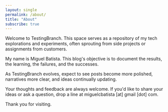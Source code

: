 ```yaml
---
layout: single
permalink: /about/
title: "About"
subscribe: true
--- 
```


Welcome to TestingBranch. This space serves as a repository of my tech explorations and experiments, often sprouting from side projects or assignments from customers.  

My name is Miguel Batista. This blog's objective is to document the results, the learning, the failures, and the successes.  

As TestingBranch evolves, expect to see posts become more polished, narratives more clear, and ideas continually updating.

Your thoughts and feedback are always welcome. If you'd like to share your ideas or ask a question, drop a line at miguelcbatista [at] gmail [dot] com.

Thank you for visiting.
